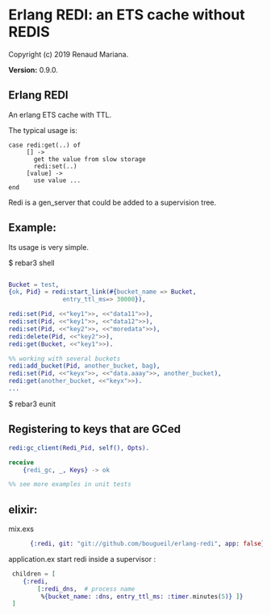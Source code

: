 

# Erlang REDI: an ETS cache without REDIS

Copyright (c) 2019 Renaud Mariana.

__Version:__ 0.9.0.

## Erlang REDI

An erlang ETS cache with TTL.

The typical usage is:
```
case redi:get(..) of
     [] ->
       get the value from slow storage
       redi:set(..)
     [value] ->
       use value ...
end
```

Redi is a gen_server that could be added to a supervision tree.

Example:
------

Its usage is very simple.

$ rebar3 shell

```erlang

Bucket = test,
{ok, Pid} = redi:start_link(#{bucket_name => Bucket,
		       entry_ttl_ms=> 30000}),

redi:set(Pid, <<"key1">>, <<"data11">>),
redi:set(Pid, <<"key1">>, <<"data12">>),
redi:set(Pid, <<"key2">>, <<"moredata">>),
redi:delete(Pid, <<"key2">>),
redi:get(Bucket, <<"key1">>).

%% working with several buckets
redi:add_bucket(Pid, another_bucket, bag),
redi:set(Pid, <<"keyx">>, <<"data.aaay">>, another_bucket),
redi:get(another_bucket, <<"keyx">>).
...
```
$ rebar3 eunit

Registering to keys that are GCed
------

```erlang
redi:gc_client(Redi_Pid, self(), Opts).

receive
	{redi_gc, _, Keys} -> ok

%% see more examples in unit tests
```


elixir:
------

mix.exs

```elixir
      {:redi, git: "git://github.com/bougueil/erlang-redi", app: false},
```

application.ex 
start redi inside a supervisor :

 ```elixir
  children = [
     {:redi,
         [:redi_dns,  # process name
          %{bucket_name: :dns, entry_ttl_ms: :timer.minutes(5)} ]}
  ]
```      
